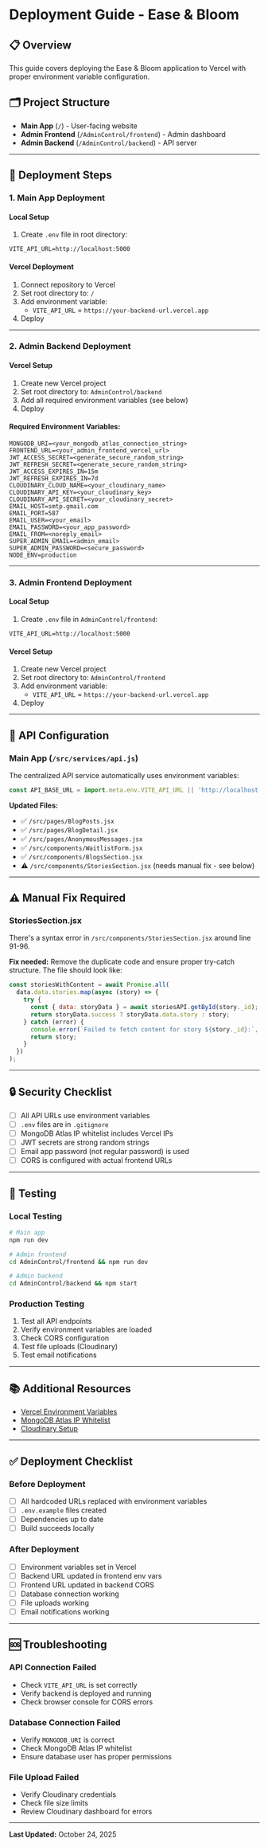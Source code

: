 # Deployment Guide - Ease & Bloom

## 📋 Overview

This guide covers deploying the Ease & Bloom application to Vercel with proper environment variable configuration.

## 🗂️ Project Structure

- **Main App** (`/`) - User-facing website
- **Admin Frontend** (`/AdminControl/frontend`) - Admin dashboard
- **Admin Backend** (`/AdminControl/backend`) - API server

---

## 🚀 Deployment Steps

### 1. Main App Deployment

#### Local Setup
1. Create `.env` file in root directory:
```env
VITE_API_URL=http://localhost:5000
```

#### Vercel Deployment
1. Connect repository to Vercel
2. Set root directory to: `/`
3. Add environment variable:
   - `VITE_API_URL` = `https://your-backend-url.vercel.app`
4. Deploy

---

### 2. Admin Backend Deployment

#### Vercel Setup
1. Create new Vercel project
2. Set root directory to: `AdminControl/backend`
3. Add all required environment variables (see below)
4. Deploy

#### Required Environment Variables:
```env
MONGODB_URI=<your_mongodb_atlas_connection_string>
FRONTEND_URL=<your_admin_frontend_vercel_url>
JWT_ACCESS_SECRET=<generate_secure_random_string>
JWT_REFRESH_SECRET=<generate_secure_random_string>
JWT_ACCESS_EXPIRES_IN=15m
JWT_REFRESH_EXPIRES_IN=7d
CLOUDINARY_CLOUD_NAME=<your_cloudinary_name>
CLOUDINARY_API_KEY=<your_cloudinary_key>
CLOUDINARY_API_SECRET=<your_cloudinary_secret>
EMAIL_HOST=smtp.gmail.com
EMAIL_PORT=587
EMAIL_USER=<your_email>
EMAIL_PASSWORD=<your_app_password>
EMAIL_FROM=<noreply_email>
SUPER_ADMIN_EMAIL=<admin_email>
SUPER_ADMIN_PASSWORD=<secure_password>
NODE_ENV=production
```

---

### 3. Admin Frontend Deployment

#### Local Setup
1. Create `.env` file in `AdminControl/frontend`:
```env
VITE_API_URL=http://localhost:5000
```

#### Vercel Setup
1. Create new Vercel project
2. Set root directory to: `AdminControl/frontend`
3. Add environment variable:
   - `VITE_API_URL` = `https://your-backend-url.vercel.app`
4. Deploy

---

## 📝 API Configuration

### Main App (`/src/services/api.js`)

The centralized API service automatically uses environment variables:

```javascript
const API_BASE_URL = import.meta.env.VITE_API_URL || 'http://localhost:5000';
```

**Updated Files:**
- ✅ `/src/pages/BlogPosts.jsx`
- ✅ `/src/pages/BlogDetail.jsx`
- ✅ `/src/pages/AnonymousMessages.jsx`
- ✅ `/src/components/WaitlistForm.jsx`
- ✅ `/src/components/BlogsSection.jsx`
- ⚠️ `/src/components/StoriesSection.jsx` (needs manual fix - see below)

---

## ⚠️ Manual Fix Required

### StoriesSection.jsx

There's a syntax error in `/src/components/StoriesSection.jsx` around line 91-96. 

**Fix needed:**
Remove the duplicate code and ensure proper try-catch structure. The file should look like:

```javascript
const storiesWithContent = await Promise.all(
  data.data.stories.map(async (story) => {
    try {
      const { data: storyData } = await storiesAPI.getById(story._id);
      return storyData.success ? storyData.data.story : story;
    } catch (error) {
      console.error(`Failed to fetch content for story ${story._id}:`, error);
      return story;
    }
  })
);
```

---

## 🔒 Security Checklist

- [ ] All API URLs use environment variables
- [ ] `.env` files are in `.gitignore`
- [ ] MongoDB Atlas IP whitelist includes Vercel IPs
- [ ] JWT secrets are strong random strings
- [ ] Email app password (not regular password) is used
- [ ] CORS is configured with actual frontend URLs

---

## 🧪 Testing

### Local Testing
```bash
# Main app
npm run dev

# Admin frontend
cd AdminControl/frontend && npm run dev

# Admin backend
cd AdminControl/backend && npm start
```

### Production Testing
1. Test all API endpoints
2. Verify environment variables are loaded
3. Check CORS configuration
4. Test file uploads (Cloudinary)
5. Test email notifications

---

## 📚 Additional Resources

- [Vercel Environment Variables](https://vercel.com/docs/concepts/projects/environment-variables)
- [MongoDB Atlas IP Whitelist](https://www.mongodb.com/docs/atlas/security/ip-access-list/)
- [Cloudinary Setup](https://cloudinary.com/documentation)

---

## ✅ Deployment Checklist

### Before Deployment
- [ ] All hardcoded URLs replaced with environment variables
- [ ] `.env.example` files created
- [ ] Dependencies up to date
- [ ] Build succeeds locally

### After Deployment
- [ ] Environment variables set in Vercel
- [ ] Backend URL updated in frontend env vars
- [ ] Frontend URL updated in backend CORS
- [ ] Database connection working
- [ ] File uploads working
- [ ] Email notifications working

---

## 🆘 Troubleshooting

### API Connection Failed
- Check `VITE_API_URL` is set correctly
- Verify backend is deployed and running
- Check browser console for CORS errors

### Database Connection Failed
- Verify `MONGODB_URI` is correct
- Check MongoDB Atlas IP whitelist
- Ensure database user has proper permissions

### File Upload Failed
- Verify Cloudinary credentials
- Check file size limits
- Review Cloudinary dashboard for errors

---

**Last Updated:** October 24, 2025
